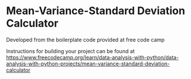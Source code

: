 # Mean-Variance-Standard Deviation Calculator

Developed from the boilerplate code provided at free code camp 


Instructions for building your project can be found at https://www.freecodecamp.org/learn/data-analysis-with-python/data-analysis-with-python-projects/mean-variance-standard-deviation-calculator
